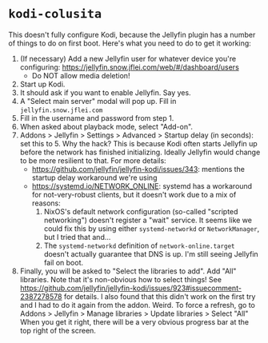 # `kodi-colusita`

This doesn't fully configure Kodi, because the Jellyfin plugin has a number of
things to do on first boot. Here's what you need to do to get it working:

1. (If necessary) Add a new Jellyfin user for whatever device you're
   configuring: <https://jellyfin.snow.jflei.com/web/#/dashboard/users>
   - Do NOT allow media deletion!
2. Start up Kodi.
3. It should ask if you want to enable Jellyfin. Say yes.
4. A "Select main server" modal will pop up. Fill in `jellyfin.snow.jflei.com`
5. Fill in the username and password from step 1.
6. When asked about playback mode, select "Add-on".
7. Addons > Jellyfin > Settings > Advanced > Startup delay (in seconds): set this to 5.
   Why the hack? This is because Kodi often starts Jellyfin up before the
   network has finished initializing. Ideally Jellyfin would change to be more
   resilient to that. For more details:
     - <https://github.com/jellyfin/jellyfin-kodi/issues/343>: mentions the
       startup delay workaround we're using
     - <https://systemd.io/NETWORK_ONLINE>: systemd has a workaround for
       not-very-robust clients, but it doesn't work due to a mix of reasons:
       1. NixOS's default network configuration (so-called "scripted
          networking") doesn't register a "wait" service. It seems like we
          could fix this by using either `systemd-networkd` or `NetworkManager`, but
          I tried that and...
       2. The `systemd-networkd` definition of `network-online.target` doesn't
          actually guarantee that DNS is up. I'm still seeing Jellyfin fail on
          boot.
7. Finally, you will be asked to "Select the libraries to add". Add "All"
   libraries. Note that it's non-obvious how to select things! See
   <https://github.com/jellyfin/jellyfin-kodi/issues/923#issuecomment-2387278578>
   for details.
   I also found that this didn't work on the first try and I had to do it
   again from the addon. Weird.
   To force a refresh, go to Addons > Jellyfin > Manage libraries > Update libraries > Select "All"
   When you get it right, there will be a very obvious progress bar at the top
   right of the screen.
